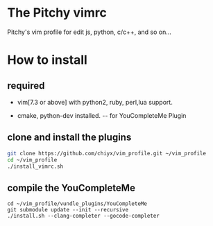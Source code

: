# The Pitchy vimrc

Pitchy's vim profile for edit js, python, c/c++, and so on...

# How to install

## required

* vim[7.3 or above] with python2, ruby, perl,lua support.

* cmake, python-dev installed. -- for YouCompleteMe Plugin

## clone and install the plugins

```sh
git clone https://github.com/chiyx/vim_profile.git ~/vim_profile
cd ~/vim_profile
./install_vimrc.sh
```

## compile the YouCompleteMe

```
cd ~/vim_profile/vundle_plugins/YouCompleteMe
git submodule update --init --recursive
./install.sh --clang-completer --gocode-completer
```

